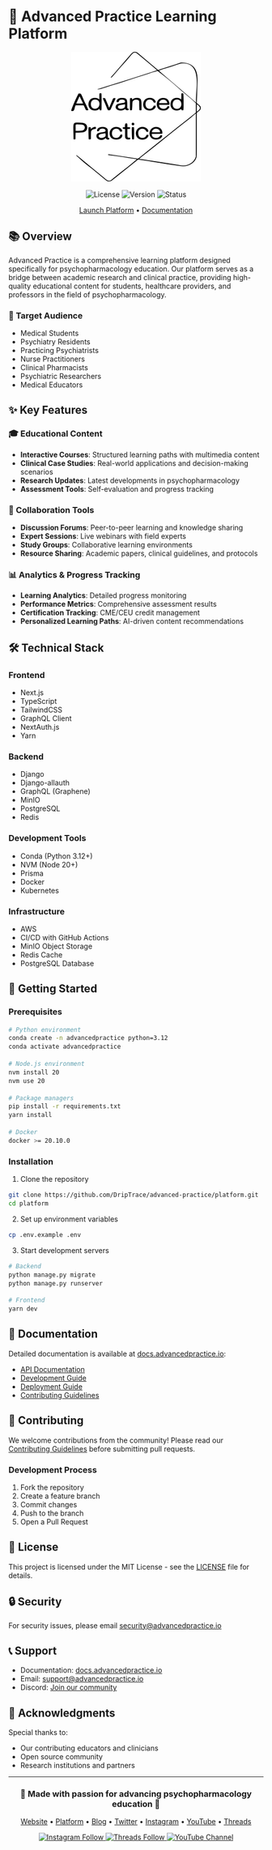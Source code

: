 # 🧠 Advanced Practice Learning Platform

<div align="center">
  <img src="front/public/assets/advanced-practice_logo.png" alt="Advanced-Practice_Logo" width="256" height="256"/>

  ![License](https://img.shields.io/badge/license-MIT-blue)
  ![Version](https://img.shields.io/badge/version-1.0.0-green)
  ![Status](https://img.shields.io/badge/status-active-success)
  
  [Launch Platform](https://app.advancedpractice.io) • [Documentation](https://docs.advancedpractice.io)
</div>

## 📚 Overview

Advanced Practice is a comprehensive learning platform designed specifically for psychopharmacology education. Our platform serves as a bridge between academic research and clinical practice, providing high-quality educational content for students, healthcare providers, and professors in the field of psychopharmacology.

### 🎯 Target Audience
- Medical Students
- Psychiatry Residents
- Practicing Psychiatrists
- Nurse Practitioners
- Clinical Pharmacists
- Psychiatric Researchers
- Medical Educators

## ✨ Key Features

### 🎓 Educational Content
- **Interactive Courses**: Structured learning paths with multimedia content
- **Clinical Case Studies**: Real-world applications and decision-making scenarios
- **Research Updates**: Latest developments in psychopharmacology
- **Assessment Tools**: Self-evaluation and progress tracking

### 👥 Collaboration Tools
- **Discussion Forums**: Peer-to-peer learning and knowledge sharing
- **Expert Sessions**: Live webinars with field experts
- **Study Groups**: Collaborative learning environments
- **Resource Sharing**: Academic papers, clinical guidelines, and protocols

### 📊 Analytics & Progress Tracking
- **Learning Analytics**: Detailed progress monitoring
- **Performance Metrics**: Comprehensive assessment results
- **Certification Tracking**: CME/CEU credit management
- **Personalized Learning Paths**: AI-driven content recommendations

## 🛠️ Technical Stack

### Frontend
- Next.js
- TypeScript
- TailwindCSS
- GraphQL Client
- NextAuth.js
- Yarn

### Backend
- Django
- Django-allauth
- GraphQL (Graphene)
- MinIO
- PostgreSQL
- Redis

### Development Tools
- Conda (Python 3.12+)
- NVM (Node 20+)
- Prisma
- Docker
- Kubernetes

### Infrastructure
- AWS
- CI/CD with GitHub Actions
- MinIO Object Storage
- Redis Cache
- PostgreSQL Database

## 🚀 Getting Started

### Prerequisites
```bash
# Python environment
conda create -n advancedpractice python=3.12
conda activate advancedpractice

# Node.js environment
nvm install 20
nvm use 20

# Package managers
pip install -r requirements.txt
yarn install

# Docker
docker >= 20.10.0
```

### Installation
1. Clone the repository
```bash
git clone https://github.com/DripTrace/advanced-practice/platform.git
cd platform
```

2. Set up environment variables
```bash
cp .env.example .env
```

3. Start development servers
```bash
# Backend
python manage.py migrate
python manage.py runserver

# Frontend
yarn dev
```

## 📖 Documentation

Detailed documentation is available at [docs.advancedpractice.io](https://docs.advancedpractice.io):
- [API Documentation](https://docs.advancedpractice.io/api)
- [Development Guide](https://docs.advancedpractice.io/development)
- [Deployment Guide](https://docs.advancedpractice.io/deployment)
- [Contributing Guidelines](https://docs.advancedpractice.io/contributing)

## 🤝 Contributing

We welcome contributions from the community! Please read our [Contributing Guidelines](CONTRIBUTING.md) before submitting pull requests.

### Development Process
1. Fork the repository
2. Create a feature branch
3. Commit changes
4. Push to the branch
5. Open a Pull Request

## 📄 License

This project is licensed under the MIT License - see the [LICENSE](LICENSE) file for details.

## 🔒 Security

For security issues, please email security@advancedpractice.io

## 📞 Support

- Documentation: [docs.advancedpractice.io](https://docs.advancedpractice.io)
- Email: support@advancedpractice.io
- Discord: [Join our community](https://discord.gg/advancedpractice)

## 🌟 Acknowledgments

Special thanks to:
- Our contributing educators and clinicians
- Open source community
- Research institutions and partners

---

<div align="center">
  <h3>💫 Made with passion for advancing psychopharmacology education 💫</h3>
  
  [Website](https://advancedpractice.io) • 
  [Platform](https://app.advancedpractice.io) • 
  [Blog](https://blog.advancedpractice.io) • 
  [Twitter](https://twitter.com/advancedpractice) •
  [Instagram](https://www.instagram.com/advancedpractice/) •
  [YouTube](https://www.youtube.com/@AdvanCEdpractice-io/videos) •
  [Threads](https://www.threads.net/@advancedpractice?xmt=AQGzzHuKVatfdGjTtcO2Jp_5p_qIytfEhQ35oVpekGNEpdg)

  <div class="social-icons">
    <!-- <a href="https://twitter.com/advancedpractice" target="_blank">
      <img src="https://img.shields.io/twitter/follow/advancedpractice?style=social" alt="Twitter Follow">
    </a> -->
    <a href="https://www.instagram.com/advancedpractice/" target="_blank">
      <img src="https://img.shields.io/badge/Instagram-Follow-blue?logo=instagram&style=social" alt="Instagram Follow">
    </a>
    <a href="https://www.threads.net/@advancedpractice?xmt=AQGzzHuKVatfdGjTtcO2Jp_5p_qIytfEhQ35oVpekGNEpdg" target="_blank">
      <img src="https://img.shields.io/badge/Threads-000000?logo=Threads&logoColor=white" alt="Threads Follow">
    </a>
    <a href="https://www.youtube.com/@AdvanCEdpractice-io/videos" target="_blank">
      <img src="https://img.shields.io/youtube/channel/subscribers/UCoYVxPPxxY5rBllYd0d5dVg?style=social" alt="YouTube Channel">
    </a>
  </div>
</div>
